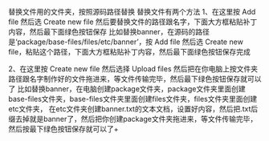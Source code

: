 替换文件用的文件夹，按照源码路径替换
替换文件有两个方法
1、在这里按 Add file 然后选 Create new file 然后要替换文件的路径跟名字，下面大方框粘贴补丁内容，然后最下面绿色按钮保存
比如替换banner，在源码的路径是‘package/base-files/files/etc/banner’，按 Add file 然后选 Create new file，粘贴这个路径，下面大方框粘贴补丁内容，然后最下面绿色按钮保存完成

2、在这里按 Create new file 然后选择 Upload files 然后把在你电脑上按文件夹路径跟名字制作好的文件拖进来，等文件传输完毕，然后最下绿色按钮保存就可以了
比如替换banner，在电脑创建package文件夹，package文件夹里面创建base-files文件夹，base-files文件夹里面创建files文件夹，files文件夹里面创建etc文件夹，
在etc文件夹创建banner.txt的文本文档，设置好内容，然后把.txt后缀去掉就是banner了，然后把你创建package文件夹拖进来，等文件传输完毕，然后按最下绿色按钮保存就可以了+
